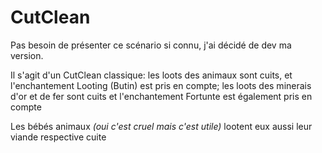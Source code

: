 # CutClean

<p>Pas besoin de présenter ce scénario si connu, j'ai décidé de dev ma version. </p> 
<p>Il s'agit d'un CutClean classique: les loots des animaux sont cuits, et l'enchantement Looting (Butin) est pris en compte; les loots des minerais d'or et de fer sont cuits et l'enchantement Fortunte est également pris en compte</p>
<p>Les bébés animaux <em>(oui c'est cruel mais c'est utile)</em> lootent eux aussi leur viande respective cuite</p>
